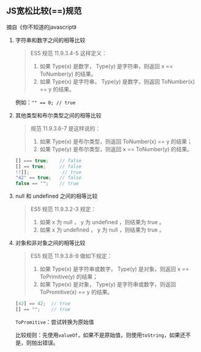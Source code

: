 ## JS宽松比较(==)规范

摘自《你不知道的javascript》

1. 字符串和数字之间的相等比较

    >ES5 规范 11.9.3.4-5 这样定义：
    >1. 如果 Type(x) 是数字， Type(y) 是字符串，则返回 x == ToNumber(y)
    的结果。
    >2. 如果 Type(x) 是字符串， Type(y) 是数字，则返回 ToNumber(x) == y
    的结果。
    
    例如：`"" == 0; // true`
2. 其他类型和布尔类型之间的相等比较
    >规范 11.9.3.6-7 是这样说的：
    >1. 如果 Type(x) 是布尔类型，则返回 ToNumber(x) == y 的结果；
    >2. 如果 Type(y) 是布尔类型，则返回 x == ToNumber(y) 的结果。
    
     ```js
     [] === true;    // false
     [] == true;     // false
     !![];            // true
     "42" == true;   // false
     false == "";    // true
     ```
3.  null 和 undefined 之间的相等比较
    >ES5 规范 11.9.3.2-3 规定：
    >1. 如果 x 为 null ， y 为 undefined ，则结果为 true 。
    >2. 如果 x 为 undefined ， y 为 null ，则结果为 true 。

4. 对象和非对象之间的相等比较
    >ES5 规范 11.9.3.8-9 做如下规定：
    >1. 如果 Type(x) 是字符串或数字， Type(y) 是对象，则返回 x == ToPrimitive(y)
    的结果；
    >2. 如果 Type(x) 是对象， Type(y) 是字符串或数字，则返回 ToPromitive(x) == y
    的结果。
    
    ```js
    [42] == 42;  // true
    [] == "";    // true
    ```
    `ToPromitive`：尝试转换为原始值
    
    比较规则：先使用`valueOf`，如果不是原始值，则使用`toString`，如果还不是，则抛出错误。